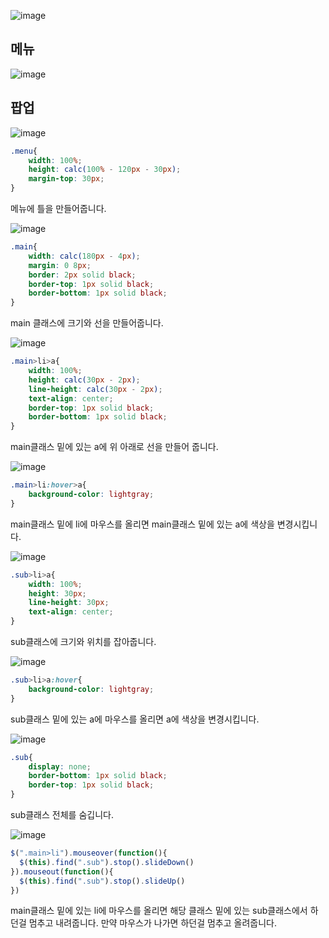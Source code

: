 ![image](https://github.com/limtowoong/Web_design/assets/104752202/4e09d68b-b19b-4294-8751-802e99593307)

## 메뉴

![image](https://github.com/limtowoong/Web_design/assets/104752202/7b9878fe-e75e-41c3-af4b-e6627cdbfcac)




## 팝업

![image](https://github.com/limtowoong/Web_design/assets/104752202/6c5d5053-7f6c-4a37-9ab0-7a1b2082149a)

```css
.menu{
    width: 100%;
    height: calc(100% - 120px - 30px);
    margin-top: 30px;
}
```

메뉴에 틀을 만들어줍니다.

![image](https://github.com/limtowoong/Web_design/assets/104752202/92938f2f-a004-4c01-9c8d-39cb8a08727e)

```css
.main{
    width: calc(180px - 4px);
    margin: 0 8px;
    border: 2px solid black;
    border-top: 1px solid black;
    border-bottom: 1px solid black;
}
```

main 클래스에 크기와 선을 만들어줍니다.

![image](https://github.com/limtowoong/Web_design/assets/104752202/1098559a-f788-47a0-b0de-5a9facc1fba0)

```css
.main>li>a{
    width: 100%;
    height: calc(30px - 2px);
    line-height: calc(30px - 2px);
    text-align: center;
    border-top: 1px solid black;
    border-bottom: 1px solid black;
}
```

main클래스 밑에 있는 a에 위 아래로 선을 만들어 줍니다.

![image](https://github.com/limtowoong/Web_design/assets/104752202/6d2b4662-afb1-4c99-bc04-de4258680986)

```css
.main>li:hover>a{
    background-color: lightgray;
}
```

main클래스 밑에 li에 마우스를 올리면 main클래스 밑에 있는 a에 색상을 변경시킵니다.

![image](https://github.com/limtowoong/Web_design/assets/104752202/efb2219b-5e40-4e66-98f9-e5c75abac258)

```css
.sub>li>a{
    width: 100%;
    height: 30px;
    line-height: 30px;
    text-align: center;
}
```
sub클래스에 크기와 위치를 잡아줍니다.

![image](https://github.com/limtowoong/Web_design/assets/104752202/e5c3787d-edbc-40fb-99cb-9577ee382909)

```css
.sub>li>a:hover{
    background-color: lightgray;
}
```

sub클래스 밑에 있는 a에 마우스를 올리면 a에 색상을 변경시킵니다.

![image](https://github.com/limtowoong/Web_design/assets/104752202/4db61a06-1015-48bf-b20f-4d28ce4fd495)

```css
.sub{
    display: none;
    border-bottom: 1px solid black;
    border-top: 1px solid black;
}
```
sub클래스 전체를 숨깁니다.

![image](https://github.com/limtowoong/Web_design/assets/104752202/00655b96-9e2d-46ed-8e1e-5f1be8a7d715)

```javascript
$(".main>li").mouseover(function(){
  $(this).find(".sub").stop().slideDown()
}).mouseout(function(){
  $(this).find(".sub").stop().slideUp()
})
```

main클래스 밑에 있는 li에 마우스를 올리면 해당 클래스 밑에 있는 sub클래스에서 하던걸 멈추고 내려줍니다.
만약 마우스가 나가면 하던걸 멈추고 올려줍니다.


